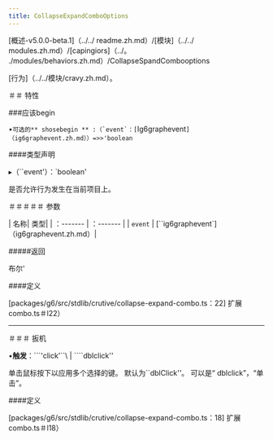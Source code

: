 ```yaml
---
title: CollapseExpandComboOptions
---
```


[概述-v5.0.0-beta.1]（../../ readme.zh.md）/[模块]（../../ modules.zh.md）/[capingiors]（../。 ./modules/behaviors.zh.md）/CollapseSpandCombooptions 

 [行为]（../../模块/cravy.zh.md）。 

 ＃＃ 特性 

 ###应该begin 

 •``可选的** shosebegin ** :（`event`：[``Ig6graphevent`]（ig6graphevent.zh.md））=>>'boolean` 

 ####类型声明 

 ▸（``event'）：`boolean' 

 是否允许行为发生在当前项目上。 

 ＃＃＃＃＃ 参数 

 | 名称| 类型| 
 | ：------- | ：------- | 
 | `event` | [``ig6graphevent`]（ig6graphevent.zh.md）| 

 #####返回 

 布尔' 

 ####定义 

 [packages/g6/src/stdlib/crutive/collapse-expand-combo.ts：22] 扩展combo.ts＃l22） 

 ___ 

 ＃＃＃ 扳机 

 •**触发**：```'click'``\ | ````dblclick'' 

 单击鼠标按下以应用多个选择的键。 
 默认为``dblClick''。 
 可以是“ dblclick”，“单击”。 

 ####定义 

 [packages/g6/src/stdlib/crutive/collapse-expand-combo.ts：18] 扩展combo.ts＃l18）